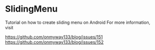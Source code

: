 SlidingMenu
===========

Tutorial on how to create sliding menu on Android
For more information, visit

https://github.com/onmyway133/blog/issues/151
https://github.com/onmyway133/blog/issues/152
